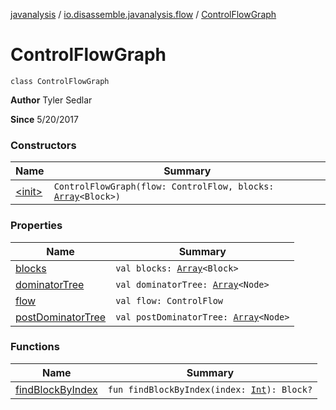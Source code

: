 [javanalysis](../../index.md) / [io.disassemble.javanalysis.flow](../index.md) / [ControlFlowGraph](./index.md)

# ControlFlowGraph

`class ControlFlowGraph`

**Author**
Tyler Sedlar

**Since**
5/20/2017

### Constructors

| Name | Summary |
|---|---|
| [&lt;init&gt;](-init-.md) | `ControlFlowGraph(flow: ControlFlow, blocks: `[`Array`](https://kotlinlang.org/api/latest/jvm/stdlib/kotlin/-array/index.html)`<Block>)` |

### Properties

| Name | Summary |
|---|---|
| [blocks](blocks.md) | `val blocks: `[`Array`](https://kotlinlang.org/api/latest/jvm/stdlib/kotlin/-array/index.html)`<Block>` |
| [dominatorTree](dominator-tree.md) | `val dominatorTree: `[`Array`](https://kotlinlang.org/api/latest/jvm/stdlib/kotlin/-array/index.html)`<Node>` |
| [flow](flow.md) | `val flow: ControlFlow` |
| [postDominatorTree](post-dominator-tree.md) | `val postDominatorTree: `[`Array`](https://kotlinlang.org/api/latest/jvm/stdlib/kotlin/-array/index.html)`<Node>` |

### Functions

| Name | Summary |
|---|---|
| [findBlockByIndex](find-block-by-index.md) | `fun findBlockByIndex(index: `[`Int`](https://kotlinlang.org/api/latest/jvm/stdlib/kotlin/-int/index.html)`): Block?` |
